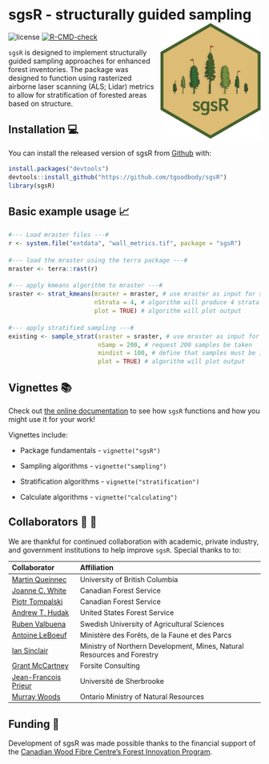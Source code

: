 
<!-- README.md is generated from README.Rmd. Please edit that file -->

# sgsR - structurally guided sampling <img src="man/figures/logo.png" align="right" width="200" />

<!-- badges: start -->

![license](https://img.shields.io/badge/Licence-GPL--3-blue.svg)
[![R-CMD-check](https://github.com/tgoodbody/sgsR/workflows/R-CMD-check/badge.svg)](https://github.com/tgoodbody/sgsR/actions)
<!-- badges: end -->

`sgsR` is designed to implement structurally guided sampling approaches
for enhanced forest inventories. The package was designed to function
using rasterized airborne laser scanning (ALS; Lidar) metrics to allow
for stratification of forested areas based on structure.

## Installation :computer:

You can install the released version of sgsR from
[Github](https://github.com/tgoodbody/sgsR) with:

``` r
install.packages("devtools")
devtools::install_github("https://github.com/tgoodbody/sgsR")
library(sgsR)
```

## Basic example usage :chart_with_upwards_trend:

``` r
#--- Load mraster files ---#
r <- system.file("extdata", "wall_metrics.tif", package = "sgsR")

#--- load the mraster using the terra package ---#
mraster <- terra::rast(r)

#--- apply kmeans algorithm to mraster ---#
sraster <- strat_kmeans(mraster = mraster, # use mraster as input for sampling
                        nStrata = 4, # algorithm will produce 4 strata
                        plot = TRUE) # algorithm will plot output
                        
#--- apply stratified sampling ---#
existing <- sample_strat(sraster = sraster, # use mraster as input for sampling
                         nSamp = 200, # request 200 samples be taken
                         mindist = 100, # define that samples must be 100 m apart
                         plot = TRUE) # algorithm will plot output
```

## Vignettes :books:

Check out [the online
documentation](https://tgoodbody.github.io/sgsR/index.html) to see how
`sgsR` functions and how you might use it for your work!

Vignettes include:

-   Package fundamentals - `vignette("sgsR")`

-   Sampling algorithms - `vignette("sampling")`

-   Stratification algorithms - `vignette("stratification")`

-   Calculate algorithms - `vignette("calculating")`

## Collaborators :woman: :man:

We are thankful for continued collaboration with academic, private
industry, and government institutions to help improve `sgsR`. Special
thanks to to:

| Collaborator                                                                                                  | Affiliation                                                             |
|:--------------------------------------------------------------------------------------------------------------|:------------------------------------------------------------------------|
| [Martin Queinnec](https://www.researchgate.net/profile/Martin-Queinnec)                                       | University of British Columbia                                          |
| [Joanne C. White](https://scholar.google.ca/citations?user=bqjk4skAAAAJ&hl=en)                                | Canadian Forest Service                                                 |
| [Piotr Tompalski](https://scholar.google.ca/citations?user=RtYdz0cAAAAJ&hl=en)                                | Canadian Forest Service                                                 |
| [Andrew T. Hudak](https://scholar.google.ca/citations?hl=en&user=bdn7YVoAAAAJ)                                | United States Forest Service                                            |
| [Ruben Valbuena](https://scholar.google.com/citations?user=Nx336TQAAAAJ&hl=en)                                | Swedish University of Agricultural Sciences                             |
| [Antoine LeBoeuf](https://scholar.google.com/citations?user=wGsKOK8AAAAJ&hl=en)                               | Ministère des Forêts, de la Faune et des Parcs                          |
| [Ian Sinclair](http://www.infogo.gov.on.ca/infogo/home.html#empProfile/332620/en)                             | Ministry of Northern Development, Mines, Natural Resources and Forestry |
| [Grant McCartney](https://www.signalhire.com/profiles/grant-mccartney%27s-email/99719223)                     | Forsite Consulting                                                      |
| [Jean-Francois Prieur](https://www.researchgate.net/scientific-contributions/Jean-Francois-Prieur-2142960944) | Université de Sherbrooke                                                |
| [Murray Woods](https://www.researchgate.net/profile/Murray-Woods)                                             | Ontario Ministry of Natural Resources                                   |

## Funding :raised_hands:

Development of sgsR was made possible thanks to the financial support of
the [Canadian Wood Fibre Centre’s Forest Innovation
Program](https://www.nrcan.gc.ca/science-and-data/funding-partnerships/funding-opportunities/forest-sector-funding-programs/forest-innovation-program/13137).
